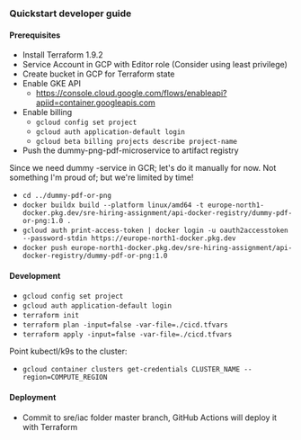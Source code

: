 ### Quickstart developer guide

#### Prerequisites
  - Install Terraform 1.9.2
  - Service Account in GCP with Editor role (Consider using least privilege)
  - Create bucket in GCP for Terraform state
  - Enable GKE API
    - https://console.cloud.google.com/flows/enableapi?apiid=container.googleapis.com
  - Enable billing
    - `gcloud config set project`
    - `gcloud auth application-default login`
    - `gcloud beta billing projects describe project-name`
  - Push the dummy-png-pdf-microservice to artifact registry  

Since we need dummy -service in GCR; let's do it manually for now. Not something I'm proud of; but we're limited by time!
- `cd ../dummy-pdf-or-png`
- `docker buildx build --platform linux/amd64 -t europe-north1-docker.pkg.dev/sre-hiring-assignment/api-docker-registry/dummy-pdf-or-png:1.0 .`
- `gcloud auth print-access-token | docker login -u oauth2accesstoken --password-stdin https://europe-north1-docker.pkg.dev`
- `docker push europe-north1-docker.pkg.dev/sre-hiring-assignment/api-docker-registry/dummy-pdf-or-png:1.0`

#### Development
- `gcloud config set project`
- `gcloud auth application-default login`
- `terraform init`
- `terraform plan -input=false -var-file=./cicd.tfvars`
- `terraform apply -input=false -var-file=./cicd.tfvars`

Point kubectl/k9s to the cluster:
- `gcloud container clusters get-credentials CLUSTER_NAME --region=COMPUTE_REGION`

#### Deployment
- Commit to sre/iac folder master branch, GitHub Actions will deploy it with Terraform
